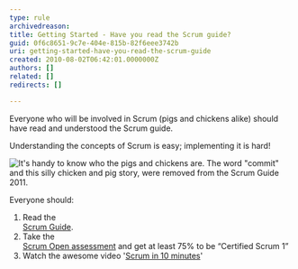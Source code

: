 ```yaml
---
type: rule
archivedreason: 
title: Getting Started - Have you read the Scrum guide?
guid: 0f6c8651-9c7e-404e-815b-82f6eee3742b
uri: getting-started-have-you-read-the-scrum-guide
created: 2010-08-02T06:42:01.0000000Z
authors: []
related: []
redirects: []

---
```


Everyone who will be involved in Scrum (pigs and chickens alike) should have read and understood the Scrum guide. 

<!--endintro-->



Understanding the concepts of Scrum is easy; implementing it is hard!


![It's handy to know who the pigs and chickens are. The word "commit" and this silly chicken and pig story, were removed from the Scrum Guide 2011.](ScrumChickenPig.jpg)


Everyone should:

1. Read the <br>      [Scrum Guide](http://www.scrumguides.org/).
2. Take the <br>      [Scrum Open assessment](http://www.scrum.org/scrumopen/) and get at least 75% to be “Certified Scrum 1”
3. Watch the awesome video '[Scrum in 10 minutes](https://www.youtube.com/watch?v=XU0llRltyFM)'   <br>
